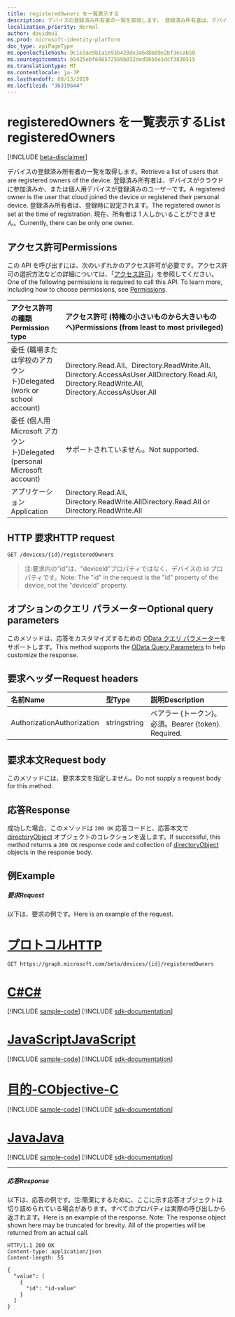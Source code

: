 ```yaml
---
title: registeredOwners を一覧表示する
description: デバイスの登録済み所有者の一覧を取得します。 登録済み所有者は、デバイスがクラウドに参加済みか、または個人用デバイスが登録済みのユーザーです。 登録済み所有者は、登録時に設定されます。 現在、所有者は 1 人しかいることができません。
localization_priority: Normal
author: davidmu1
ms.prod: microsoft-identity-platform
doc_type: apiPageType
ms.openlocfilehash: 9c1e3ae9b1a1e93b428de3a6d8b09e2bf3ecab50
ms.sourcegitcommit: b5425ebf648572569b032ded5b56e1dcf3830515
ms.translationtype: MT
ms.contentlocale: ja-JP
ms.lasthandoff: 08/13/2019
ms.locfileid: "36319644"
---
```

# <a name="list-registeredowners"></a><span data-ttu-id="dd1f5-106">registeredOwners を一覧表示する</span><span class="sxs-lookup"><span data-stu-id="dd1f5-106">List registeredOwners</span></span>

[!INCLUDE [beta-disclaimer](../../includes/beta-disclaimer.md)]

<span data-ttu-id="dd1f5-107">デバイスの登録済み所有者の一覧を取得します。</span><span class="sxs-lookup"><span data-stu-id="dd1f5-107">Retrieve a list of users that are registered owners of the device.</span></span> <span data-ttu-id="dd1f5-108">登録済み所有者は、デバイスがクラウドに参加済みか、または個人用デバイスが登録済みのユーザーです。</span><span class="sxs-lookup"><span data-stu-id="dd1f5-108">A registered owner is the user that cloud joined the device or registered their personal device.</span></span> <span data-ttu-id="dd1f5-109">登録済み所有者は、登録時に設定されます。</span><span class="sxs-lookup"><span data-stu-id="dd1f5-109">The registered owner is set at the time of registration.</span></span> <span data-ttu-id="dd1f5-110">現在、所有者は 1 人しかいることができません。</span><span class="sxs-lookup"><span data-stu-id="dd1f5-110">Currently, there can be only one owner.</span></span>

## <a name="permissions"></a><span data-ttu-id="dd1f5-111">アクセス許可</span><span class="sxs-lookup"><span data-stu-id="dd1f5-111">Permissions</span></span>

<span data-ttu-id="dd1f5-p103">この API を呼び出すには、次のいずれかのアクセス許可が必要です。アクセス許可の選択方法などの詳細については、「[アクセス許可](/graph/permissions-reference)」を参照してください。</span><span class="sxs-lookup"><span data-stu-id="dd1f5-p103">One of the following permissions is required to call this API. To learn more, including how to choose permissions, see [Permissions](/graph/permissions-reference).</span></span>

|<span data-ttu-id="dd1f5-114">アクセス許可の種類</span><span class="sxs-lookup"><span data-stu-id="dd1f5-114">Permission type</span></span>      | <span data-ttu-id="dd1f5-115">アクセス許可 (特権の小さいものから大きいものへ)</span><span class="sxs-lookup"><span data-stu-id="dd1f5-115">Permissions (from least to most privileged)</span></span>              |
|:--------------------|:---------------------------------------------------------|
|<span data-ttu-id="dd1f5-116">委任 (職場または学校のアカウント)</span><span class="sxs-lookup"><span data-stu-id="dd1f5-116">Delegated (work or school account)</span></span> | <span data-ttu-id="dd1f5-117">Directory.Read.All、Directory.ReadWrite.All、Directory.AccessAsUser.All</span><span class="sxs-lookup"><span data-stu-id="dd1f5-117">Directory.Read.All, Directory.ReadWrite.All, Directory.AccessAsUser.All</span></span>    |
|<span data-ttu-id="dd1f5-118">委任 (個人用 Microsoft アカウント)</span><span class="sxs-lookup"><span data-stu-id="dd1f5-118">Delegated (personal Microsoft account)</span></span> | <span data-ttu-id="dd1f5-119">サポートされていません。</span><span class="sxs-lookup"><span data-stu-id="dd1f5-119">Not supported.</span></span>    |
|<span data-ttu-id="dd1f5-120">アプリケーション</span><span class="sxs-lookup"><span data-stu-id="dd1f5-120">Application</span></span> | <span data-ttu-id="dd1f5-121">Directory.Read.All、Directory.ReadWrite.All</span><span class="sxs-lookup"><span data-stu-id="dd1f5-121">Directory.Read.All or Directory.ReadWrite.All</span></span> |

## <a name="http-request"></a><span data-ttu-id="dd1f5-122">HTTP 要求</span><span class="sxs-lookup"><span data-stu-id="dd1f5-122">HTTP request</span></span>
<!-- { "blockType": "ignored" } -->
```http
GET /devices/{id}/registeredOwners
```

> <span data-ttu-id="dd1f5-123">注:要求内の"id"は、"deviceId"プロパティではなく、デバイスの id プロパティです。</span><span class="sxs-lookup"><span data-stu-id="dd1f5-123">Note: The "id" in the request is the "id" property of the device, not the "deviceId" property.</span></span>

## <a name="optional-query-parameters"></a><span data-ttu-id="dd1f5-124">オプションのクエリ パラメーター</span><span class="sxs-lookup"><span data-stu-id="dd1f5-124">Optional query parameters</span></span>
<span data-ttu-id="dd1f5-125">このメソッドは、応答をカスタマイズするための [OData クエリ パラメーター](https://developer.microsoft.com/graph/docs/concepts/query_parameters)をサポートします。</span><span class="sxs-lookup"><span data-stu-id="dd1f5-125">This method supports the [OData Query Parameters](https://developer.microsoft.com/graph/docs/concepts/query_parameters) to help customize the response.</span></span>
## <a name="request-headers"></a><span data-ttu-id="dd1f5-126">要求ヘッダー</span><span class="sxs-lookup"><span data-stu-id="dd1f5-126">Request headers</span></span>
| <span data-ttu-id="dd1f5-127">名前</span><span class="sxs-lookup"><span data-stu-id="dd1f5-127">Name</span></span>       | <span data-ttu-id="dd1f5-128">型</span><span class="sxs-lookup"><span data-stu-id="dd1f5-128">Type</span></span> | <span data-ttu-id="dd1f5-129">説明</span><span class="sxs-lookup"><span data-stu-id="dd1f5-129">Description</span></span>|
|:-----------|:------|:----------|
| <span data-ttu-id="dd1f5-130">Authorization</span><span class="sxs-lookup"><span data-stu-id="dd1f5-130">Authorization</span></span>  | <span data-ttu-id="dd1f5-131">string</span><span class="sxs-lookup"><span data-stu-id="dd1f5-131">string</span></span>  | <span data-ttu-id="dd1f5-p104">ベアラー {トークン}。必須。</span><span class="sxs-lookup"><span data-stu-id="dd1f5-p104">Bearer {token}. Required.</span></span> |

## <a name="request-body"></a><span data-ttu-id="dd1f5-134">要求本文</span><span class="sxs-lookup"><span data-stu-id="dd1f5-134">Request body</span></span>
<span data-ttu-id="dd1f5-135">このメソッドには、要求本文を指定しません。</span><span class="sxs-lookup"><span data-stu-id="dd1f5-135">Do not supply a request body for this method.</span></span>

## <a name="response"></a><span data-ttu-id="dd1f5-136">応答</span><span class="sxs-lookup"><span data-stu-id="dd1f5-136">Response</span></span>

<span data-ttu-id="dd1f5-137">成功した場合、このメソッドは `200 OK` 応答コードと、応答本文で [directoryObject](../resources/directoryobject.md) オブジェクトのコレクションを返します。</span><span class="sxs-lookup"><span data-stu-id="dd1f5-137">If successful, this method returns a `200 OK` response code and collection of [directoryObject](../resources/directoryobject.md) objects in the response body.</span></span>
## <a name="example"></a><span data-ttu-id="dd1f5-138">例</span><span class="sxs-lookup"><span data-stu-id="dd1f5-138">Example</span></span>
##### <a name="request"></a><span data-ttu-id="dd1f5-139">要求</span><span class="sxs-lookup"><span data-stu-id="dd1f5-139">Request</span></span>
<span data-ttu-id="dd1f5-140">以下は、要求の例です。</span><span class="sxs-lookup"><span data-stu-id="dd1f5-140">Here is an example of the request.</span></span>

# <a name="httptabhttp"></a>[<span data-ttu-id="dd1f5-141">プロトコル</span><span class="sxs-lookup"><span data-stu-id="dd1f5-141">HTTP</span></span>](#tab/http)
<!-- {
  "blockType": "request",
  "name": "get_registeredowners"
}-->
```http
GET https://graph.microsoft.com/beta/devices/{id}/registeredOwners
```
# <a name="ctabcsharp"></a>[<span data-ttu-id="dd1f5-142">C#</span><span class="sxs-lookup"><span data-stu-id="dd1f5-142">C#</span></span>](#tab/csharp)
[!INCLUDE [sample-code](../includes/snippets/csharp/get-registeredowners-csharp-snippets.md)]
[!INCLUDE [sdk-documentation](../includes/snippets/snippets-sdk-documentation-link.md)]

# <a name="javascripttabjavascript"></a>[<span data-ttu-id="dd1f5-143">JavaScript</span><span class="sxs-lookup"><span data-stu-id="dd1f5-143">JavaScript</span></span>](#tab/javascript)
[!INCLUDE [sample-code](../includes/snippets/javascript/get-registeredowners-javascript-snippets.md)]
[!INCLUDE [sdk-documentation](../includes/snippets/snippets-sdk-documentation-link.md)]

# <a name="objective-ctabobjc"></a>[<span data-ttu-id="dd1f5-144">目的-C</span><span class="sxs-lookup"><span data-stu-id="dd1f5-144">Objective-C</span></span>](#tab/objc)
[!INCLUDE [sample-code](../includes/snippets/objc/get-registeredowners-objc-snippets.md)]
[!INCLUDE [sdk-documentation](../includes/snippets/snippets-sdk-documentation-link.md)]

# <a name="javatabjava"></a>[<span data-ttu-id="dd1f5-145">Java</span><span class="sxs-lookup"><span data-stu-id="dd1f5-145">Java</span></span>](#tab/java)
[!INCLUDE [sample-code](../includes/snippets/java/get-registeredowners-java-snippets.md)]
[!INCLUDE [sdk-documentation](../includes/snippets/snippets-sdk-documentation-link.md)]

---

##### <a name="response"></a><span data-ttu-id="dd1f5-146">応答</span><span class="sxs-lookup"><span data-stu-id="dd1f5-146">Response</span></span>
<span data-ttu-id="dd1f5-p105">以下は、応答の例です。注:簡潔にするために、ここに示す応答オブジェクトは切り詰められている場合があります。すべてのプロパティは実際の呼び出しから返されます。</span><span class="sxs-lookup"><span data-stu-id="dd1f5-p105">Here is an example of the response. Note: The response object shown here may be truncated for brevity. All of the properties will be returned from an actual call.</span></span>
<!-- {
  "blockType": "response",
  "truncated": true,
  "@odata.type": "microsoft.graph.directoryObject",
  "isCollection": true
} -->
```http
HTTP/1.1 200 OK
Content-type: application/json
Content-length: 55

{
  "value": [
    {
      "id": "id-value"
    }
  ]
}
```

<!-- uuid: 8fcb5dbc-d5aa-4681-8e31-b001d5168d79
2015-10-25 14:57:30 UTC -->
<!--
{
  "type": "#page.annotation",
  "description": "List registeredOwners",
  "keywords": "",
  "section": "documentation",
  "tocPath": "",
  "suppressions": [
  ]
}
-->
